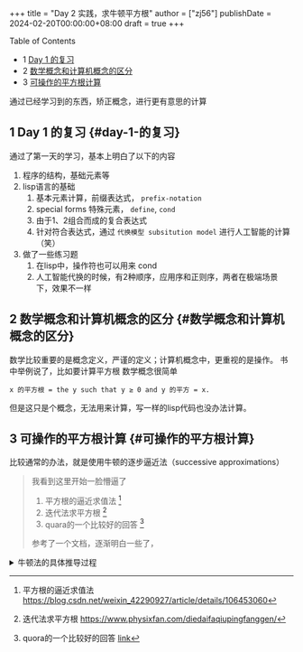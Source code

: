 +++
title = "Day 2 实践，求牛顿平方根"
author = ["zj56"]
publishDate = 2024-02-20T00:00:00+08:00
draft = true
+++

<div class="ox-hugo-toc toc has-section-numbers">

<div class="heading">Table of Contents</div>

- <span class="section-num">1</span> [Day 1 的复习](#day-1-的复习)
- <span class="section-num">2</span> [数学概念和计算机概念的区分](#数学概念和计算机概念的区分)
- <span class="section-num">3</span> [可操作的平方根计算](#可操作的平方根计算)

</div>
<!--endtoc-->

通过已经学习到的东西，矫正概念，进行更有意思的计算

<!--more-->


## <span class="section-num">1</span> Day 1 的复习 {#day-1-的复习}

通过了第一天的学习，基本上明白了以下的内容

1.  程序的结构，基础元素等
2.  lisp语言的基础
    1.  基本元素计算，前缀表达式， `prefix-notation`
    2.  special forms 特殊元素， `define`, `cond`
    3.  由于1、2组合而成的复合表达式
    4.  针对符合表达式，通过 `代换模型 subsitution model` 进行人工智能的计算（笑）
3.  做了一些练习题
    1.  在lisp中，操作符也可以用来 cond
    2.  人工智能代换的时候，有2种顺序，应用序和正则序，两者在极端场景下，效果不一样


## <span class="section-num">2</span> 数学概念和计算机概念的区分 {#数学概念和计算机概念的区分}

数学比较重要的是概念定义，严谨的定义；计算机概念中，更重视的是操作。
书中举例说了，比如要计算平方根
数学概念很简单

```nil
x 的平方根 = the y such that y ≥ 0 and y 的平方 = x.
```

但是这只是个概念，无法用来计算，写一样的lisp代码也没办法计算。


## <span class="section-num">3</span> 可操作的平方根计算 {#可操作的平方根计算}

比较通常的办法，就是使用牛顿的逐步逼近法（successive approximations）

> 我看到这里开始一脸懵逼了
>
> 1.  平方根的逼近求值法&nbsp;[^fn:1]
> 2.  迭代法求平方根&nbsp;[^fn:2]
> 3.  quara的一个比较好的回答&nbsp;[^fn:3]
>
> 参考了一个文档，逐渐明白一些了，

<details>
<summary>牛顿法的具体推导过程</summary>
<div class="details">

$$
x^2 = 2 \\
x^2 - 2=0 \\
假设 f(x) = x^2 -2, f'(x) = 2x \\
此时，2的2次方根，就是x的解 \\
$$
</div>
</details>

[^fn:1]: 平方根的逼近求值法 <https://blog.csdn.net/weixin_42290927/article/details/106453060>
[^fn:2]: 迭代法求平方根 <https://www.physixfan.com/diedaifaqiupingfanggen/>
[^fn:3]: quora的一个比较好的回答 [link](https://www.quora.com/How-do-you-use-the-Newton-Raphson-method-to-obtain-successive-approximations-of-2-as-the-ratio-of-two-integers)
